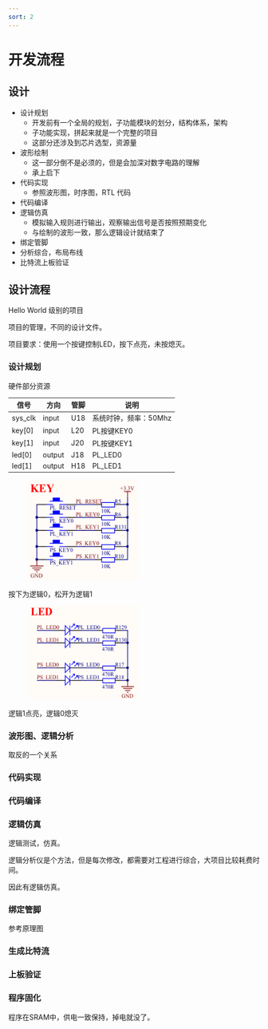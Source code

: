```yaml
---
sort: 2
---
```

# 开发流程



## 设计

- 设计规划
  - 开发前有一个全局的规划，子功能模块的划分，结构体系，架构
  - 子功能实现，拼起来就是一个完整的项目
  - 这部分还涉及到芯片选型，资源量
- 波形绘制
  - 这一部分倒不是必须的，但是会加深对数字电路的理解
  - 承上启下
- 代码实现
  - 参照波形图，时序图，RTL 代码
- 代码编译
- 逻辑仿真
  - 模拟输入规则进行输出，观察输出信号是否按照预期变化
  - 与绘制的波形一致，那么逻辑设计就结束了
- 绑定管脚
- 分析综合，布局布线
- 比特流上板验证

## 设计流程

Hello World 级别的项目

项目的管理，不同的设计文件。

项目要求：使用一个按键控制LED，按下点亮，未按熄灭。

### 设计规划

硬件部分资源

|信号|方向|管脚|说明|
|-|-|-|-|
|sys_clk|input|U18|系统时钟，频率：50Mhz|
|key[0]|input|L20|PL按键KEY0|
|key[1]|input|J20|PL按键KEY1|
|led[0]|output|J18|PL_LED0|
|led[1]|output|H18|PL_LED1|

<figure>
  <img src="./images/key.png" width=220>
</figure>

按下为逻辑0，松开为逻辑1

<figure>
  <img src="./images/led.png" width=220>
</figure>

逻辑1点亮，逻辑0熄灭

### 波形图、逻辑分析

取反的一个关系

### 代码实现

### 代码编译

### 逻辑仿真

逻辑测试，仿真。

逻辑分析仪是个方法，但是每次修改，都需要对工程进行综合，大项目比较耗费时间。

因此有逻辑仿真。

### 绑定管脚

参考原理图

### 生成比特流


### 上板验证


### 程序固化

程序在SRAM中，供电一致保持，掉电就没了。



